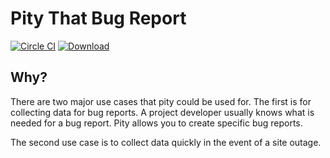 # Pity That Bug Report

[![Circle CI](https://circleci.com/gh/pity/pity/tree/master.svg?style=svg)](https://circleci.com/gh/pity/pity/tree/master) [ ![Download](https://api.bintray.com/packages/ethankhall/maven/pity/images/download.svg) ](https://bintray.com/ethankhall/maven/pity/_latestVersion)

## Why?

There are two major use cases that pity could be used for. The first is for collecting data for bug reports. A project
developer usually knows what is needed for a bug report. Pity allows you to create specific bug reports.

The second use case is to collect data quickly in the event of a site outage. 
